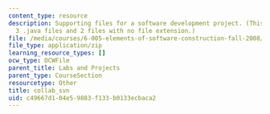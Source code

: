 ```yaml
---
content_type: resource
description: Supporting files for a software development project. (This ZIP file contains
  3 .java files and 2 files with no file extension.)
file: /media/courses/6-005-elements-of-software-construction-fall-2008/c49667d104e59883f133b0133ecbaca2_collab_svn.zip
file_type: application/zip
learning_resource_types: []
ocw_type: OCWFile
parent_title: Labs and Projects
parent_type: CourseSection
resourcetype: Other
title: collab_svn
uid: c49667d1-04e5-9883-f133-b0133ecbaca2
---
```

